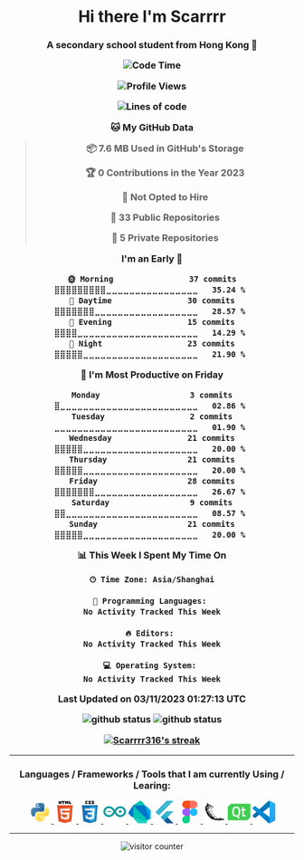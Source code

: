 <!-- **scarrrr316/scarrrr316** is a ✨ _special_ ✨ repository because its `README.md` (this file) appears on your GitHub profile. -->

<h1 align="center">Hi there I'm Scarrrr</h1>
<h3 align="center"> A secondary school student from Hong Kong 🤪</p>
<p class="space"></p>

<!--START_SECTION:waka-->
![Code Time](http://img.shields.io/badge/Code%20Time-196%20hrs%2051%20mins-blue)

![Profile Views](http://img.shields.io/badge/Profile%20Views-0-blue)

![Lines of code](https://img.shields.io/badge/From%20Hello%20World%20I%27ve%20Written-4.8%20thousand%20lines%20of%20code-blue)

**🐱 My GitHub Data** 

> 📦 7.6 MB Used in GitHub's Storage 
 > 
> 🏆 0 Contributions in the Year 2023
 > 
> 🚫 Not Opted to Hire
 > 
> 📜 33 Public Repositories 
 > 
> 🔑 5 Private Repositories 
 > 
**I'm an Early 🐤** 

```text
🌞 Morning                37 commits          ⣿⣿⣿⣿⣿⣿⣿⣿⣿⣀⣀⣀⣀⣀⣀⣀⣀⣀⣀⣀⣀⣀⣀⣀⣀   35.24 % 
🌆 Daytime                30 commits          ⣿⣿⣿⣿⣿⣿⣿⣀⣀⣀⣀⣀⣀⣀⣀⣀⣀⣀⣀⣀⣀⣀⣀⣀⣀   28.57 % 
🌃 Evening                15 commits          ⣿⣿⣿⣿⣀⣀⣀⣀⣀⣀⣀⣀⣀⣀⣀⣀⣀⣀⣀⣀⣀⣀⣀⣀⣀   14.29 % 
🌙 Night                  23 commits          ⣿⣿⣿⣿⣿⣀⣀⣀⣀⣀⣀⣀⣀⣀⣀⣀⣀⣀⣀⣀⣀⣀⣀⣀⣀   21.90 % 
```
📅 **I'm Most Productive on Friday** 

```text
Monday                   3 commits           ⣿⣀⣀⣀⣀⣀⣀⣀⣀⣀⣀⣀⣀⣀⣀⣀⣀⣀⣀⣀⣀⣀⣀⣀⣀   02.86 % 
Tuesday                  2 commits           ⣀⣀⣀⣀⣀⣀⣀⣀⣀⣀⣀⣀⣀⣀⣀⣀⣀⣀⣀⣀⣀⣀⣀⣀⣀   01.90 % 
Wednesday                21 commits          ⣿⣿⣿⣿⣿⣀⣀⣀⣀⣀⣀⣀⣀⣀⣀⣀⣀⣀⣀⣀⣀⣀⣀⣀⣀   20.00 % 
Thursday                 21 commits          ⣿⣿⣿⣿⣿⣀⣀⣀⣀⣀⣀⣀⣀⣀⣀⣀⣀⣀⣀⣀⣀⣀⣀⣀⣀   20.00 % 
Friday                   28 commits          ⣿⣿⣿⣿⣿⣿⣿⣀⣀⣀⣀⣀⣀⣀⣀⣀⣀⣀⣀⣀⣀⣀⣀⣀⣀   26.67 % 
Saturday                 9 commits           ⣿⣿⣀⣀⣀⣀⣀⣀⣀⣀⣀⣀⣀⣀⣀⣀⣀⣀⣀⣀⣀⣀⣀⣀⣀   08.57 % 
Sunday                   21 commits          ⣿⣿⣿⣿⣿⣀⣀⣀⣀⣀⣀⣀⣀⣀⣀⣀⣀⣀⣀⣀⣀⣀⣀⣀⣀   20.00 % 
```


📊 **This Week I Spent My Time On** 

```text
🕑︎ Time Zone: Asia/Shanghai

💬 Programming Languages: 
No Activity Tracked This Week

🔥 Editors: 
No Activity Tracked This Week

💻 Operating System: 
No Activity Tracked This Week
```


 Last Updated on 03/11/2023 01:27:13 UTC
<!--END_SECTION:waka-->
<p class="space"></p>
<p align="center">
  <img alt="github status" src="https://github-readme-stats.vercel.app/api?username=scarrrr316&show_icons=true&theme=react"/>
  <img alt="github status" src="https://github-readme-stats.vercel.app/api/top-langs/?username=scarrrr316&show_icons=true&theme=react"/>
</p>

<p align="center">
  <a href="https://github.com/DenverCoder1/github-readme-streak-stats">
    <img title="🔥 Get streak stats for your profile at git.io/streak-stats" alt="Scarrrr316's streak" src="https://github-readme-streak-stats.herokuapp.com/?user=scarrrr316&theme=black-ice&hide_border=true&stroke=0000&background=060A0CD0"/>
  </a>
</p>
 
<hr>
<h3 align="center">Languages / Frameworks / Tools that I am currently Using / Learing:  </h3>

<p align="center">
  <a href="https://www.python.org" target="_blank"> 
  <img src="https://raw.githubusercontent.com/devicons/devicon/master/icons/python/python-original.svg" alt="python" width="40" height="40"/> 
  </a>

  <a href="https://www.w3.org/html/" target="_blank">
  <img src="https://raw.githubusercontent.com/devicons/devicon/master/icons/html5/html5-original-wordmark.svg" alt="html5" width="40" height="40"/> 
  </a>

  <a href="https://www.w3schools.com/css/" target="_blank"> 
  <img src="https://raw.githubusercontent.com/devicons/devicon/master/icons/css3/css3-original-wordmark.svg" alt="css3" width="40" height="40"/> 
  </a>

  <a href="https://www.arduino.cc/" target="_blank"> 
  <img src="https://raw.githubusercontent.com/devicons/devicon/master/icons/arduino/arduino-original.svg" alt="arduino" width="40" height="40"/> 
  </a>

  <a href="https://dart.dev/" target="_blank"> 
  <img src="https://github.com/devicons/devicon/raw/master/icons/dart/dart-original.svg" alt="dart" width="40" height="40"/> 
  </a>

  <a href="https://flutter.dev/" target="_blank"> 
  <img src="https://github.com/devicons/devicon/raw/master/icons/flutter/flutter-original.svg" alt="flutter" width="40" height="40"/> 
  </a>

  <a href="https://www.figma.com/" target="_blank"> 
  <img src="https://github.com/devicons/devicon/raw/master/icons/figma/figma-original.svg" alt="figma" width="40" height="40"/> 
  </a>

  <a href="https://flask.palletsprojects.com/" target="_blank"> 
  <img src="https://github.com/devicons/devicon/raw/master/icons/flask/flask-original.svg" alt="flask" width="40" height="40"/> 
  </a>

  <a href="https://www.qt.io/" target="_blank"> 
  <img src="https://github.com/devicons/devicon/raw/master/icons/qt/qt-original.svg" alt="qt" width="40" height="40"/> 
  </a>

  <a href="https://code.visualstudio.com/" target="_blank"> 
  <img src="https://github.com/devicons/devicon/raw/master/icons/vscode/vscode-original.svg" alt="vscode" width="40" height="40"/> 
  </a>
</p>

<hr>

<p align="center">
<!--   <img alt="visitor counter" src="https://visitor-badge.glitch.me/badge?page_id=scarrrr316"/> -->
  <img alt="visitor counter" src="https://api.visitorbadge.io/api/VisitorHit?user=scarrrr316&repo=scarrrr316&countColor=%FFFFFF"/>

</p>
